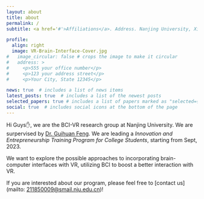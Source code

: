 ```yaml
---
layout: about
title: about
permalink: /
subtitle: <a href='#'>Affiliations</a>. Address. Nanjing University, Xianlin Campus Contacts. 211850009@smail.nju.edu.cn

profile:
  align: right
  image: VR-Brain-Interface-Cover.jpg 
#   image_circular: false # crops the image to make it circular
#   address: >
#     <p>555 your office number</p>
#     <p>123 your address street</p>
#     <p>Your City, State 12345</p>

news: true  # includes a list of news items
latest_posts: true  # includes a list of the newest posts
selected_papers: true # includes a list of papers marked as "selected={true}"
social: true  # includes social icons at the bottom of the page
---
```


<!-- Write your biography here. Tell the world about yourself. Link to your favorite [subreddit](http://reddit.com). You can put a picture in, too. The code is already in, just name your picture `prof_pic.jpg` and put it in the `img/` folder.

Put your address / P.O. box / other info right below your picture. You can also disable any of these elements by editing `profile` property of the YAML header of your `_pages/about.md`. Edit `_bibliography/papers.bib` and Jekyll will render your [publications page](/al-folio/publications/) automatically.

Link to your social media connections, too. This theme is set up to use [Font Awesome icons](http://fortawesome.github.io/Font-Awesome/) and [Academicons](https://jpswalsh.github.io/academicons/), like the ones below. Add your Facebook, Twitter, LinkedIn, Google Scholar, or just disable all of them. -->

Hi Guys✋, we are the BCI-VR research group at Nanjing University. We are surpervised by [Dr. Guihuan Feng](https://software.nju.edu.cn/fenggh/). We are leading a *Innovation and Entrepreneurship Training Program for College Students*, starting from Sept, 2023.

We want to explore the possible approaches to incorporating brain-computer interfaces with VR, utilizing BCI to boost a better interaction with VR.

If you are interested about our program, please feel free to [contact us](mailto: 211850009@smail.nju.edu.cn)!